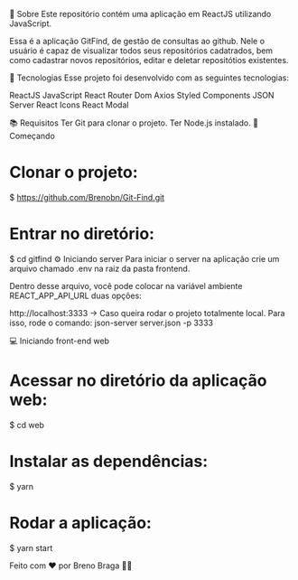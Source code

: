 📃 Sobre
Este repositório contém uma aplicação em ReactJS utilizando JavaScript.

Essa é a aplicação GitFind, de gestão de consultas ao github. Nele o usuário é capaz de visualizar todos seus repositórios cadatrados, bem como cadastrar novos repositórios, editar e deletar repositótios existentes.

🔨 Tecnologias
Esse projeto foi desenvolvido com as seguintes tecnologias:

ReactJS
JavaScript
React Router Dom
Axios
Styled Components
JSON Server
React Icons
React Modal

📚 Requisitos
Ter Git para clonar o projeto.
Ter Node.js instalado.
🚀 Começando
  # Clonar o projeto:
  $ https://github.com/Brenobn/Git-Find.git

  # Entrar no diretório:
  $ cd gitfind
⚙️ Iniciando server
Para iniciar o server na aplicação crie um arquivo chamado .env na raiz da pasta frontend.

Dentro desse arquivo, você pode colocar na variável ambiente REACT_APP_API_URL duas opções:

http://localhost:3333 -> Caso queira rodar o projeto totalmente local. Para isso, rode o comando:
  json-server server.json -p 3333

💻 Iniciando front-end web
  # Acessar no diretório da aplicação web:
  $ cd web

  # Instalar as dependências:
  $ yarn

  # Rodar a aplicação:
  $ yarn start

Feito com ❤️ por Breno Braga 👋🏻 
